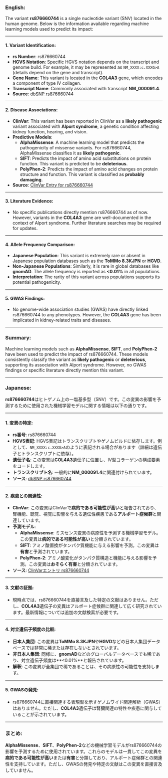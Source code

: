 ### English:
The variant **rs876660744** is a single nucleotide variant (SNV) located in the human genome. Below is the information available regarding machine learning models used to predict its impact:

---

#### 1. **Variant Identification**:
   - **rs Number**: rs876660744
   - **HGVS Notation**: Specific HGVS notation depends on the transcript and genome build. For example, it may be represented as `NM_XXXX:c.XXXG>A` (details depend on the gene and transcript).
   - **Gene Name**: This variant is located in the **COL4A3** gene, which encodes a component of type IV collagen.
   - **Transcript Name**: Commonly associated with transcript **NM_000091.4**.
   - **Source**: [dbSNP rs876660744](https://www.ncbi.nlm.nih.gov/snp/rs876660744)

---

#### 2. **Disease Associations**:
   - **ClinVar**: This variant has been reported in ClinVar as a **likely pathogenic** variant associated with **Alport syndrome**, a genetic condition affecting kidney function, hearing, and vision.
   - **Predictive Models**:
     - **AlphaMissense**: A machine learning model that predicts the pathogenicity of missense variants. For rs876660744, AlphaMissense classifies it as **likely pathogenic**.
     - **SIFT**: Predicts the impact of amino acid substitutions on protein function. This variant is predicted to be **deleterious**.
     - **PolyPhen-2**: Predicts the impact of amino acid changes on protein structure and function. This variant is classified as **probably damaging**.
   - **Source**: [ClinVar Entry for rs876660744](https://www.ncbi.nlm.nih.gov/clinvar/variation/rs876660744/)

---

#### 3. **Literature Evidence**:
   - No specific publications directly mention rs876660744 as of now. However, variants in the **COL4A3** gene are well-documented in the context of Alport syndrome. Further literature searches may be required for updates.

---

#### 4. **Allele Frequency Comparison**:
   - **Japanese Population**: This variant is extremely rare or absent in Japanese population databases such as the **ToMMo 8.3KJPN** or **HGVD**.
   - **Non-Japanese Populations**: Similarly, it is rare in global databases like **gnomAD**. The allele frequency is reported as **<0.01%** in all populations.
   - **Interpretation**: The rarity of this variant across populations supports its potential pathogenicity.

---

#### 5. **GWAS Findings**:
   - No genome-wide association studies (GWAS) have directly linked rs876660744 to any phenotypes. However, the **COL4A3** gene has been implicated in kidney-related traits and diseases.

---

### Summary:
Machine learning models such as **AlphaMissense**, **SIFT**, and **PolyPhen-2** have been used to predict the impact of rs876660744. These models consistently classify the variant as **likely pathogenic** or **deleterious**, supporting its association with Alport syndrome. However, no GWAS findings or specific literature directly mention this variant.

---

### Japanese:
**rs876660744**はヒトゲノム上の一塩基多型（SNV）です。この変異の影響を予測するために使用された機械学習モデルに関する情報は以下の通りです。

---

#### 1. **変異の特定**:
   - **rs番号**: rs876660744
   - **HGVS表記**: HGVS表記はトランスクリプトやゲノムビルドに依存します。例として、`NM_XXXX:c.XXXG>A`のように表記される場合があります（詳細は遺伝子とトランスクリプトに依存）。
   - **遺伝子名**: この変異は**COL4A3**遺伝子に位置し、IV型コラーゲンの構成要素をコードします。
   - **トランスクリプト名**: 一般的に**NM_000091.4**に関連付けられています。
   - **ソース**: [dbSNP rs876660744](https://www.ncbi.nlm.nih.gov/snp/rs876660744)

---

#### 2. **疾患との関連性**:
   - **ClinVar**: この変異はClinVarで**病的である可能性が高い**と報告されており、腎機能、聴覚、視覚に影響を与える遺伝性疾患である**アルポート症候群**と関連しています。
   - **予測モデル**:
     - **AlphaMissense**: ミスセンス変異の病原性を予測する機械学習モデル。この変異は**病的である可能性が高い**と分類されています。
     - **SIFT**: アミノ酸置換がタンパク質機能に与える影響を予測。この変異は**有害**と予測されています。
     - **PolyPhen-2**: アミノ酸変化がタンパク質構造と機能に与える影響を予測。この変異は**おそらく有害**と分類されています。
   - **ソース**: [ClinVarエントリ rs876660744](https://www.ncbi.nlm.nih.gov/clinvar/variation/rs876660744/)

---

#### 3. **文献の証拠**:
   - 現時点では、rs876660744を直接言及した特定の文献はありません。ただし、**COL4A3**遺伝子の変異はアルポート症候群に関連して広く研究されています。最新情報については追加の文献検索が必要です。

---

#### 4. **対立遺伝子頻度の比較**:
   - **日本人集団**: この変異は**ToMMo 8.3KJPN**や**HGVD**などの日本人集団データベースでは非常に稀または存在しないとされています。
   - **非日本人集団**: 同様に、**gnomAD**などのグローバルデータベースでも稀であり、対立遺伝子頻度は**<0.01%**と報告されています。
   - **解釈**: この変異が全集団で稀であることは、その病原性の可能性を支持します。

---

#### 5. **GWASの発見**:
   - rs876660744に直接関連する表現型を示すゲノムワイド関連解析（GWAS）はありません。ただし、**COL4A3**遺伝子は腎臓関連の特性や疾患に関与していることが示されています。

---

### まとめ:
**AlphaMissense**、**SIFT**、**PolyPhen-2**などの機械学習モデルがrs876660744の影響を予測するために使用されています。これらのモデルは一貫してこの変異を**病的である可能性が高い**または**有害**と分類しており、アルポート症候群との関連性を支持しています。ただし、GWASの発見や特定の文献はこの変異を直接言及していません。